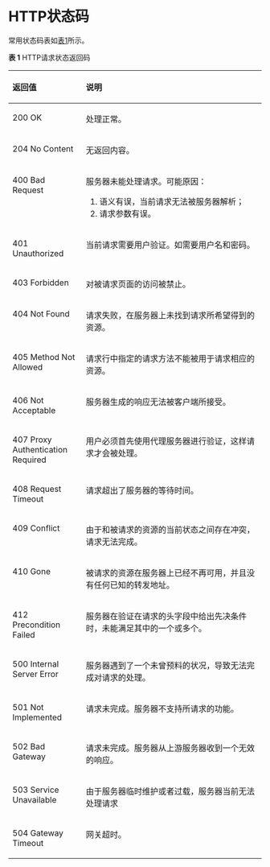 # HTTP状态码<a name="apig-zh-api-180713206"></a>

常用状态码表如[表1](#table11812530035)所示。

**表 1**  HTTP请求状态返回码

<a name="table11812530035"></a>
<table><thead align="left"><tr id="row9812123010311"><th class="cellrowborder" valign="top" width="28.999999999999996%" id="mcps1.2.3.1.1"><p id="p581216302032"><a name="p581216302032"></a><a name="p581216302032"></a>返回值</p>
</th>
<th class="cellrowborder" valign="top" width="71%" id="mcps1.2.3.1.2"><p id="p1581214303317"><a name="p1581214303317"></a><a name="p1581214303317"></a>说明</p>
</th>
</tr>
</thead>
<tbody><tr id="row88125307316"><td class="cellrowborder" valign="top" width="28.999999999999996%" headers="mcps1.2.3.1.1 "><p id="p11812430435"><a name="p11812430435"></a><a name="p11812430435"></a>200 OK</p>
</td>
<td class="cellrowborder" valign="top" width="71%" headers="mcps1.2.3.1.2 "><p id="p5812153017318"><a name="p5812153017318"></a><a name="p5812153017318"></a>处理正常。</p>
</td>
</tr>
<tr id="row181212307316"><td class="cellrowborder" valign="top" width="28.999999999999996%" headers="mcps1.2.3.1.1 "><p id="p198122302311"><a name="p198122302311"></a><a name="p198122302311"></a>204 No Content</p>
</td>
<td class="cellrowborder" valign="top" width="71%" headers="mcps1.2.3.1.2 "><p id="p4812930139"><a name="p4812930139"></a><a name="p4812930139"></a>无返回内容。</p>
</td>
</tr>
<tr id="row581213305320"><td class="cellrowborder" valign="top" width="28.999999999999996%" headers="mcps1.2.3.1.1 "><p id="p19812153018318"><a name="p19812153018318"></a><a name="p19812153018318"></a>400 Bad Request</p>
</td>
<td class="cellrowborder" valign="top" width="71%" headers="mcps1.2.3.1.2 "><p id="p1857918225217"><a name="p1857918225217"></a><a name="p1857918225217"></a>服务器未能处理请求。可能原因：</p>
<a name="ol11564122217211"></a><a name="ol11564122217211"></a><ol id="ol11564122217211"><li>语义有误，当前请求无法被服务器解析；</li><li>请求参数有误。</li></ol>
</td>
</tr>
<tr id="row781273013311"><td class="cellrowborder" valign="top" width="28.999999999999996%" headers="mcps1.2.3.1.1 "><p id="p88121730735"><a name="p88121730735"></a><a name="p88121730735"></a>401 Unauthorized</p>
</td>
<td class="cellrowborder" valign="top" width="71%" headers="mcps1.2.3.1.2 "><p id="p138128301738"><a name="p138128301738"></a><a name="p138128301738"></a>当前请求需要用户验证。如需要用户名和密码。</p>
</td>
</tr>
<tr id="row38129301312"><td class="cellrowborder" valign="top" width="28.999999999999996%" headers="mcps1.2.3.1.1 "><p id="p12812123018318"><a name="p12812123018318"></a><a name="p12812123018318"></a>403 Forbidden</p>
</td>
<td class="cellrowborder" valign="top" width="71%" headers="mcps1.2.3.1.2 "><p id="p6812133010315"><a name="p6812133010315"></a><a name="p6812133010315"></a>对被请求页面的访问被禁止。</p>
</td>
</tr>
<tr id="row8812133012318"><td class="cellrowborder" valign="top" width="28.999999999999996%" headers="mcps1.2.3.1.1 "><p id="p188121530331"><a name="p188121530331"></a><a name="p188121530331"></a>404 Not Found</p>
</td>
<td class="cellrowborder" valign="top" width="71%" headers="mcps1.2.3.1.2 "><p id="p6812163012317"><a name="p6812163012317"></a><a name="p6812163012317"></a>请求失败，在服务器上未找到请求所希望得到的资源。</p>
</td>
</tr>
<tr id="row1481212304316"><td class="cellrowborder" valign="top" width="28.999999999999996%" headers="mcps1.2.3.1.1 "><p id="p128121930631"><a name="p128121930631"></a><a name="p128121930631"></a>405 Method Not Allowed</p>
</td>
<td class="cellrowborder" valign="top" width="71%" headers="mcps1.2.3.1.2 "><p id="p14812730536"><a name="p14812730536"></a><a name="p14812730536"></a>请求行中指定的请求方法不能被用于请求相应的资源。</p>
</td>
</tr>
<tr id="row16812530536"><td class="cellrowborder" valign="top" width="28.999999999999996%" headers="mcps1.2.3.1.1 "><p id="p981211301319"><a name="p981211301319"></a><a name="p981211301319"></a>406 Not Acceptable</p>
</td>
<td class="cellrowborder" valign="top" width="71%" headers="mcps1.2.3.1.2 "><p id="p1581217301832"><a name="p1581217301832"></a><a name="p1581217301832"></a>服务器生成的响应无法被客户端所接受。</p>
</td>
</tr>
<tr id="row7812130034"><td class="cellrowborder" valign="top" width="28.999999999999996%" headers="mcps1.2.3.1.1 "><p id="p8812630636"><a name="p8812630636"></a><a name="p8812630636"></a>407 Proxy Authentication Required</p>
</td>
<td class="cellrowborder" valign="top" width="71%" headers="mcps1.2.3.1.2 "><p id="p1812113018316"><a name="p1812113018316"></a><a name="p1812113018316"></a>用户必须首先使用代理服务器进行验证，这样请求才会被处理。</p>
</td>
</tr>
<tr id="row781218301317"><td class="cellrowborder" valign="top" width="28.999999999999996%" headers="mcps1.2.3.1.1 "><p id="p1081223013311"><a name="p1081223013311"></a><a name="p1081223013311"></a>408 Request Timeout</p>
</td>
<td class="cellrowborder" valign="top" width="71%" headers="mcps1.2.3.1.2 "><p id="p481311301632"><a name="p481311301632"></a><a name="p481311301632"></a>请求超出了服务器的等待时间。</p>
</td>
</tr>
<tr id="row3813830337"><td class="cellrowborder" valign="top" width="28.999999999999996%" headers="mcps1.2.3.1.1 "><p id="p18813153014315"><a name="p18813153014315"></a><a name="p18813153014315"></a>409 Conflict</p>
</td>
<td class="cellrowborder" valign="top" width="71%" headers="mcps1.2.3.1.2 "><p id="p138138305312"><a name="p138138305312"></a><a name="p138138305312"></a>由于和被请求的资源的当前状态之间存在冲突，请求无法完成。</p>
</td>
</tr>
<tr id="row20813430832"><td class="cellrowborder" valign="top" width="28.999999999999996%" headers="mcps1.2.3.1.1 "><p id="p8813113016319"><a name="p8813113016319"></a><a name="p8813113016319"></a>410 Gone</p>
</td>
<td class="cellrowborder" valign="top" width="71%" headers="mcps1.2.3.1.2 "><p id="p1681353016313"><a name="p1681353016313"></a><a name="p1681353016313"></a>被请求的资源在服务器上已经不再可用，并且没有任何已知的转发地址。</p>
</td>
</tr>
<tr id="row1813630533"><td class="cellrowborder" valign="top" width="28.999999999999996%" headers="mcps1.2.3.1.1 "><p id="p0813630238"><a name="p0813630238"></a><a name="p0813630238"></a>412 Precondition Failed</p>
</td>
<td class="cellrowborder" valign="top" width="71%" headers="mcps1.2.3.1.2 "><p id="p68130301535"><a name="p68130301535"></a><a name="p68130301535"></a>服务器在验证在请求的头字段中给出先决条件时，未能满足其中的一个或多个。</p>
</td>
</tr>
<tr id="row4813830332"><td class="cellrowborder" valign="top" width="28.999999999999996%" headers="mcps1.2.3.1.1 "><p id="p198131230839"><a name="p198131230839"></a><a name="p198131230839"></a>500 Internal Server Error</p>
</td>
<td class="cellrowborder" valign="top" width="71%" headers="mcps1.2.3.1.2 "><p id="p158131830431"><a name="p158131830431"></a><a name="p158131830431"></a>服务器遇到了一个未曾预料的状况，导致无法完成对请求的处理。</p>
</td>
</tr>
<tr id="row581312302312"><td class="cellrowborder" valign="top" width="28.999999999999996%" headers="mcps1.2.3.1.1 "><p id="p1081393018315"><a name="p1081393018315"></a><a name="p1081393018315"></a>501 Not Implemented</p>
</td>
<td class="cellrowborder" valign="top" width="71%" headers="mcps1.2.3.1.2 "><p id="p1681333017319"><a name="p1681333017319"></a><a name="p1681333017319"></a>请求未完成。服务器不支持所请求的功能。</p>
</td>
</tr>
<tr id="row168131830135"><td class="cellrowborder" valign="top" width="28.999999999999996%" headers="mcps1.2.3.1.1 "><p id="p481319301310"><a name="p481319301310"></a><a name="p481319301310"></a>502 Bad Gateway</p>
</td>
<td class="cellrowborder" valign="top" width="71%" headers="mcps1.2.3.1.2 "><p id="p188132300316"><a name="p188132300316"></a><a name="p188132300316"></a>请求未完成。服务器从上游服务器收到一个无效的响应。</p>
</td>
</tr>
<tr id="row158131330231"><td class="cellrowborder" valign="top" width="28.999999999999996%" headers="mcps1.2.3.1.1 "><p id="p12813530636"><a name="p12813530636"></a><a name="p12813530636"></a>503 Service Unavailable</p>
</td>
<td class="cellrowborder" valign="top" width="71%" headers="mcps1.2.3.1.2 "><p id="p1581314301330"><a name="p1581314301330"></a><a name="p1581314301330"></a>由于服务器临时维护或者过载，服务器当前无法处理请求</p>
</td>
</tr>
<tr id="row98135302033"><td class="cellrowborder" valign="top" width="28.999999999999996%" headers="mcps1.2.3.1.1 "><p id="p13813183014312"><a name="p13813183014312"></a><a name="p13813183014312"></a>504 Gateway Timeout</p>
</td>
<td class="cellrowborder" valign="top" width="71%" headers="mcps1.2.3.1.2 "><p id="p1481373019313"><a name="p1481373019313"></a><a name="p1481373019313"></a>网关超时。</p>
</td>
</tr>
</tbody>
</table>

